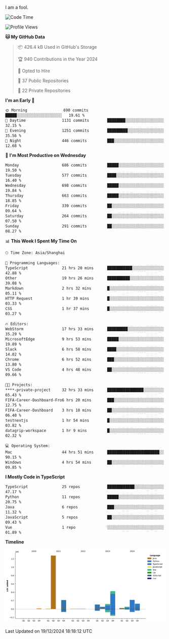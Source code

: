 I am a fool.

<!--START_SECTION:waka-->
![Code Time](http://img.shields.io/badge/Code%20Time-2%2C301%20hrs%2015%20mins-blue)

![Profile Views](http://img.shields.io/badge/Profile%20Views-3-blue)

**🐱 My GitHub Data** 

> 📦 426.4 kB Used in GitHub's Storage 
 > 
> 🏆 940 Contributions in the Year 2024
 > 
> 💼 Opted to Hire
 > 
> 📜 37 Public Repositories 
 > 
> 🔑 22 Private Repositories 
 > 
**I'm an Early 🐤** 

```text
🌞 Morning                690 commits         █████░░░░░░░░░░░░░░░░░░░░   19.61 % 
🌆 Daytime                1131 commits        ████████░░░░░░░░░░░░░░░░░   32.15 % 
🌃 Evening                1251 commits        █████████░░░░░░░░░░░░░░░░   35.56 % 
🌙 Night                  446 commits         ███░░░░░░░░░░░░░░░░░░░░░░   12.68 % 
```
📅 **I'm Most Productive on Wednesday** 

```text
Monday                   686 commits         █████░░░░░░░░░░░░░░░░░░░░   19.50 % 
Tuesday                  577 commits         ████░░░░░░░░░░░░░░░░░░░░░   16.40 % 
Wednesday                698 commits         █████░░░░░░░░░░░░░░░░░░░░   19.84 % 
Thursday                 663 commits         █████░░░░░░░░░░░░░░░░░░░░   18.85 % 
Friday                   339 commits         ██░░░░░░░░░░░░░░░░░░░░░░░   09.64 % 
Saturday                 264 commits         ██░░░░░░░░░░░░░░░░░░░░░░░   07.50 % 
Sunday                   291 commits         ██░░░░░░░░░░░░░░░░░░░░░░░   08.27 % 
```


📊 **This Week I Spent My Time On** 

```text
🕑︎ Time Zone: Asia/Shanghai

💬 Programming Languages: 
TypeScript               21 hrs 20 mins      ███████████░░░░░░░░░░░░░░   42.88 % 
Other                    19 hrs 26 mins      ██████████░░░░░░░░░░░░░░░   39.08 % 
Markdown                 2 hrs 32 mins       █░░░░░░░░░░░░░░░░░░░░░░░░   05.11 % 
HTTP Request             1 hr 39 mins        █░░░░░░░░░░░░░░░░░░░░░░░░   03.33 % 
CSS                      1 hr 37 mins        █░░░░░░░░░░░░░░░░░░░░░░░░   03.27 % 

🔥 Editors: 
WebStorm                 17 hrs 33 mins      █████████░░░░░░░░░░░░░░░░   35.29 % 
MicrosoftEdge            9 hrs 53 mins       █████░░░░░░░░░░░░░░░░░░░░   19.89 % 
Slack                    6 hrs 58 mins       ████░░░░░░░░░░░░░░░░░░░░░   14.02 % 
Chrome                   6 hrs 52 mins       ███░░░░░░░░░░░░░░░░░░░░░░   13.80 % 
VS Code                  4 hrs 48 mins       ██░░░░░░░░░░░░░░░░░░░░░░░   09.66 % 

🐱‍💻 Projects: 
****-private-project     32 hrs 33 mins      ████████████████░░░░░░░░░   65.43 % 
FIFA-Career-Dashboard-Fro6 hrs 20 mins       ███░░░░░░░░░░░░░░░░░░░░░░   12.75 % 
FIFA-Career-Dashboard    3 hrs 10 mins       ██░░░░░░░░░░░░░░░░░░░░░░░   06.40 % 
testnextjs               1 hr 54 mins        █░░░░░░░░░░░░░░░░░░░░░░░░   03.82 % 
datagrip-workspace       1 hr 9 mins         █░░░░░░░░░░░░░░░░░░░░░░░░   02.32 % 

💻 Operating System: 
Mac                      44 hrs 51 mins      ███████████████████████░░   90.15 % 
Windows                  4 hrs 54 mins       ██░░░░░░░░░░░░░░░░░░░░░░░   09.85 % 
```

**I Mostly Code in TypeScript** 

```text
TypeScript               25 repos            ████████████░░░░░░░░░░░░░   47.17 % 
Python                   11 repos            █████░░░░░░░░░░░░░░░░░░░░   20.75 % 
Java                     6 repos             ███░░░░░░░░░░░░░░░░░░░░░░   11.32 % 
JavaScript               5 repos             ██░░░░░░░░░░░░░░░░░░░░░░░   09.43 % 
Vue                      1 repo              ░░░░░░░░░░░░░░░░░░░░░░░░░   01.89 % 
```



**Timeline**

![Lines of Code chart](https://raw.githubusercontent.com/VeejaLiu/VeejaLiu/master/assets/bar_graph.png)


 Last Updated on 19/12/2024 18:18:12 UTC
<!--END_SECTION:waka-->
